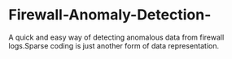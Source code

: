 # Firewall-Anomaly-Detection-
A quick and easy way of detecting anomalous data from firewall logs.Sparse coding is just another form of data representation.
